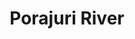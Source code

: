 ---
title: "Porajuri River"
title_bn: "পরাজুড়ী নদী"
description: "It started flowing from Dengar River of Jaintapur Upazilla  and flows through Chotakandi, Kaurer Kandi, Dhaleshwari and Chalia."
---